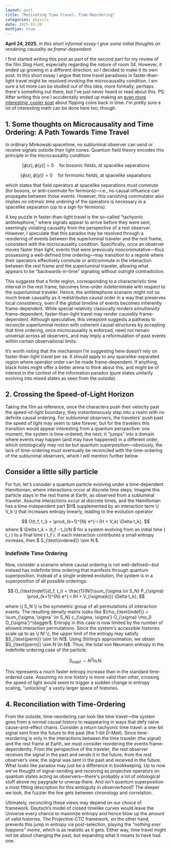 ```yaml
---
layout: post
title: "Motivating Time Travel: Time-Reordering"
categories: physics
date: 2025-03-20
mathjax: true
---
```

**April 24, 2025.** *In this short informal essay I give some initial thoughts on rendering causality as frame-dependent.*

<p>
I first started writing this post as part of the second part for my review of the film <i>Stag Hunt</i>, especially regarding the nature of room 34. However, it ended up growing in a different direction, so I decided to make it its own post. In this short essay I argue that time travel paradoxes in faster-than-light travel might be resolved invoking the microcausality condition. I am sure a lot more can be studied out of this idea, more formally; perhaps there's something out there, but I've just never heard or read about this. PS: After writing this one I accidentally ended up making an <a href="/physics/2025-03-17-ctc-coin">even more interesting, cooler post</a> about flipping coins back in time. I'm pretty sure a lot of interesting math can be done here too, though. 
</p>

<h2>1. Some thoughts on Microcausality and Time Ordering: A Path Towards Time Travel</h2>

<p>
In ordinary Minkowski spacetime, no subluminal observer can send or receive signals outside their light cones. Quantum field theory encodes this principle in the microcausality condition:
</p>

$$
[\phi(x), \phi(y)] = 0 \quad \text{for bosonic fields, at spacelike separations}
$$

$$
\{\phi(x), \phi(y)\} = 0 \quad \text{for fermionic fields, at spacelike separations} 
$$

<p>
which states that field operators at spacelike separations must commute (for bosons, or anti-commute for fermions)—i.e., no causal influence can propagate between those events. However, this vanishing commutator also implies <em>no intrinsic time ordering</em> of the operators is necessary in a spacelike separation (up to a sign for fermions).
</p>

<p> A key puzzle in faster-than-light travel is the so-called “tachyonic antitelephone,” where signals appear to arrive before they were sent, seemingly violating causality from the perspective of a rest observer. However, I speculate that this paradox may be resolved through a reordering of events between the superluminal traveler and the rest frame, consistent with the microcausality condition. 
Specifically, once an observer moves faster than light, events that were previously noncommutative—thus possessing a well-defined time ordering—may transition to a regime where their operators effectively commute or anticommute in the interaction between the rest frame and the superluminal traveler, allowing what appears to be “backwards-in-time” signaling without outright contradiction.</p> 

<p> 
This suggests that a finite region, corresponding to a characteristic time interval in the rest frame, becomes time-order indeterminate with respect to the superluminal traveler. 
Hence, the antitelephone scenario might not so much break causality as it redistributes causal order in a way that preserves local consistency, even if the global timeline of events becomes inherently frame-dependent. While special relativity classically renders <em>simultaneity</em> frame-dependent, faster-than-light travel may render <em>causality</em> frame-dependent. Although speculative, this viewpoint suggests a pathway to reconcile superluminal motion with coherent causal structures by accepting that time ordering, once microcausality is enforced, need not remain universal across all observers, and may imply a reformulation of past events within certain observational limits.</p> 

<p> It’s worth noting that the mechanism I’m suggesting here doesn’t rely on faster-than-light travel per se. It should apply to any spacelike-separated region where operator order can be made frame-dependent. If anything, black holes might offer a better arena to think about this, and might be of interest in the context of the information paradox (pure states unitarily evolving into mixed states as seen from the outside). </p>

<h2>2. Crossing the Speed-of-Light Horizon</h2>

<p>
Taking the film as reference, once the characters push their velocity past the speed-of-light boundary, they <em>instantaneously</em> step into a realm with no definite causal ordering. 
For subluminal observers, the travelers' push past the speed of light may seem to take forever, but for the travelers this transition would appear interesting from a quantum perspective: one moment, the system is time-ordered; the next, it “jumps” into a domain where events may happen (and may have happened) in a different order, which ontologically may not be but quantum superposition—obviously, the lack of time-ordering must eventually be reconciled with the time-ordering of the subluminal observers, which I will mention further below. 
</p>


<h2>Consider a little silly particle</h2>

<p>For fun, let's consider a quantum particle evolving under a time-dependent Hamiltonian, where interactions occur at discrete time steps. 
Imagine this particle stays in the rest frame at Earth, as observed from a subluminal traveler. 
Assume interactions occur at discrete times, and the Hamiltonian has a time-independent part $H$ supplemented by an interaction term \( V_k \) that increases entropy linearly, leading to the evolution operator

$$
O(t_f, t_i) = \prod_{k=1}^{N} e^{-i (H + V_k) \Delta t_k},
$$
where $ \Delta t_k = (t_f - t_i)/N $ for a system evolving from an initial time \( t_i \) to a final time \( t_f \). 
If each interaction contributes a small entropy increase, then 
$
S_{\text{ordered}} \sim N
$.
</p>

<h3>Indefinite Time Ordering</h3>

<p>Now, consider a scenario where causal ordering is not well-defined—but instead has indefinite time ordering that manifests through quantum superposition. Instead of a single ordered evolution, the system is in a superposition of all possible orderings:</p>

$$
O_{\text{indef}}(t_f, t_i) = \frac{1}{N!}\sum_{\sigma \in S_N} P_{\sigma} \prod_{k=1}^{N} e^{-i (H + V_{\sigma(k)}) \Delta t_k},
$$

<p>where \( S_N \) is the symmetric group of all permutations of interaction events. The resulting density matrix looks like $\rho_{\text{indef}} = \sum_{\sigma, \sigma' \in S_N} c_{\sigma, \sigma'} O_{\sigma} \rho_0 O_{\sigma'}^\dagger$. Entropy in this case is now limited by the number of allowed interaction permutations. 
Since the system's accessible histories scale up to as \( N! \), the upper limit of the entropy may satisfy $S_{\text{perm}} \sim \ln N!$.
Using Stirling’s approximation, we obtain $S_{\text{perm}} \sim N \ln N$. Thus, the total von Neumann entropy in the indefinite ordering case of the particle:</p>

$$
S_{\text{indef}} \sim N^2 \ln N.
$$

<p>This represents a much faster entropy increase than in the standard time-ordered case. 
Assuming no one history is more valid than other, crossing the speed of light would seem to trigger a sudden change in entropy scaling, "unlocking" a vastly larger space of histories. 
</p>


<h2>4. Reconciliation with Time-Ordering </h2>

<p> From the outside, time-reordering can look like time travel—the system goes from a normal causal history to reappearing in ways that defy naive cause-and-effect chains. Consider a return tachyonic time travel: a one-bit signal sent from the future to the past (the 1-bit <em>D-Mail</em>). Since time-reordering is only in the interactions between the time traveler (the signal) and the rest frame at Earth, we must consider reordering the events frame-dependently. From the perspective of the traveler, the rest observer receives the signal in the past and sends it in the future; from the rest observer’s view, the signal was sent in the past and received in the future. What looks like paradox may just be a difference in bookkeeping. Up to now we’ve thought of signal-sending and receiving as projective operators on quantum states acting as observers—there's probably a lot of ontological stuff above my paygrade to unwrap there. And isn't quantum superposition a most fitting description for this ambiguity in observerhood? The deeper we look, the fuzzier the line gets between chronology and correlation. 
</p> 

<p> Ultimately, reconciling these views may depend on our choice of framework. Deutsch’s model of closed timelike curves would leave the Universe every chance to maximize entropy and hence blow up the amount of valid histories. The Projective-CTC framework, on the other hand, prevents this jump in entropy via post-selection, playing the <i>"nothing ever happens" meme</i>, which is as realistic as it gets. Either way, time travel might not be about changing the past, but expanding what it means to have had one. </p>
